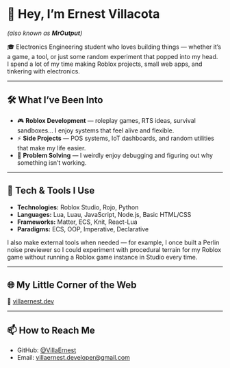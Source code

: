 # 👋 Hey, I’m Ernest Villacota  
*(also known as **MrOutput**)*

🎓 Electronics Engineering student who loves building things — whether it’s a game, a tool, or just some random experiment that popped into my head.  
I spend a lot of my time making Roblox projects, small web apps, and tinkering with electronics.

---

## 🛠 What I’ve Been Into
- 🎮 **Roblox Development** — roleplay games, RTS ideas, survival sandboxes… I enjoy systems that feel alive and flexible.  
- ⚡ **Side Projects** — POS systems, IoT dashboards, and random utilities that make my life easier.  
- 🧩 **Problem Solving** — I weirdly enjoy debugging and figuring out why something isn’t working.

---

## 🧰 Tech & Tools I Use
- **Technologies:** Roblox Studio, Rojo, Python  
- **Languages:** Lua, Luau, JavaScript, Node.js, Basic HTML/CSS  
- **Frameworks:** Matter, ECS, Knit, React-Lua  
- **Paradigms:** ECS, OOP, Imperative, Declarative  

I also make external tools when needed — for example, I once built a Perlin noise previewer so I could experiment with procedural terrain for my Roblox game without running a Roblox game instance in Studio every time.

---

## 🌐 My Little Corner of the Web
📎 [villaernest.dev](https://villaernest.dev)

---

## 📫 How to Reach Me
- GitHub: [@VillaErnest](https://github.com/VillaErnest)  
- Email: villaernest.developer@gmail.com  
